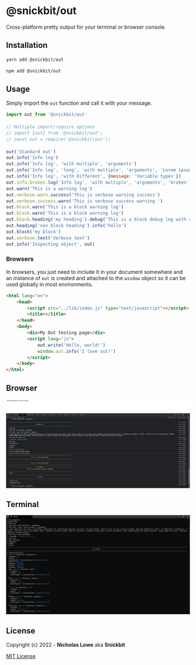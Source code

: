 # @snickbit/out

Cross-platform pretty output for your terminal or browser console.

## Installation

```bash
yarn add @snickbit/out
```

```bash
npm add @snickbit/out
```

## Usage

Simply import the `out` function and call it with your message.

```js
import out from '@snickbit/out'

// Multiple import/require options
// import {out} from '@snickbit/out';
// const out = require('@snickbit/out');

out('Standard out')
out.info('Info log')
out.info('Info log', 'with multiple', 'arguments')
out.info('Info log', 'long', 'with multiple', 'arguments', 'Lorem ipsum dolor sit amet, consectetur adipiscing elit. Pellentesque suscipit sed velit sit amet laoreet. Fusce et nisl vel nunc pulvinar aliquam. Maecenas euismod dui tortor, ut fermentum ex interdum ut. Integer a facilisis felis, sed posuere massa. Curabitur suscipit semper ligula eu tristique. Curabitur dictum eros ac mattis vulputate. Donec dictum mauris sed ipsum vulputate, vitae congue dui mollis. Maecenas pulvinar eleifend blandit.')
out.info('Info log', 'with different', {message: 'Variable types'})
out.info.broken.log('Info log', 'with multiple', 'arguments', 'broken')
out.warn('This is a warning log')
out.verbose.warn.success('This is verbose warning success')
out.verbose.success.warn('This is verbose success warning ')
out.block.warn('This is a block warning log')
out.block.warn('This is a block warning log')
out.block.heading('my heading').debug('This is a block debug log with a heading')
out.heading('non block heading').info('hello')
out.block('my block')
out.verbose.text('Verbose text')
out.info('Inspecting object', out)
```

### Browsers

In browsers, you just need to include it in your document somewhere and an instance of `out` is created and attached to the `window` object so it can be used globally in most environments.

```html
<html lang="en">
	<head>
		<script src="../lib/index.js" type="text/javascript"></script>
		<title></title>
	</head>
	<body>
		<div>My Out testing page</div>
		<script lang="js">
			out.write('Hello, world!')
			window.out.info('I love out!')
		</script>
	</body>
</html>
```

## Browser

<img src="assets/browser.png" alt="browser screenshot" />

## Terminal

<img src="assets/terminal.png" alt="terminal screenshot" />

## License

Copyright (c) 2022 - **Nicholas Lowe** aka **Snickbit**

[MIT License](https://github.com/snickbit/snickbit.js/blob/master/LICENSE)
